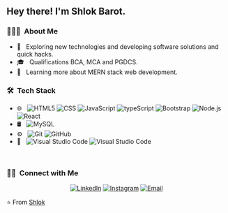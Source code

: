 
<h2> Hey there! I'm Shlok Barot.</h2>

<h3> 👨🏻‍💻 &nbsp;About Me </h3>

- 🤔 &nbsp; Exploring new technologies and developing software solutions and quick hacks.
- 🎓 &nbsp; Qualifications BCA, MCA and PGDCS.
- 🌱 &nbsp; Learning more about MERN stack web development.

<h3> 🛠 &nbsp;Tech Stack</h3>

- 🌐 &nbsp;
  ![HTML5](https://img.shields.io/badge/-HTML5-333333?style=flat&logo=HTML5)
  ![CSS](https://img.shields.io/badge/-CSS-333333?style=flat&logo=CSS3&logoColor=1572B6)
  ![JavaScript](https://img.shields.io/badge/-JavaScript-333333?style=flat&logo=javascript)
  ![typeScript](https://img.shields.io/badge/-TypeScript-333333?style=flat&logo=typescript)
  ![Bootstrap](https://img.shields.io/badge/-Bootstrap-333333?style=flat&logo=bootstrap&logoColor=563D7C)
  ![Node.js](https://img.shields.io/badge/-Node.js-333333?style=flat&logo=node.js)
  ![React](https://img.shields.io/badge/-React-333333?style=flat&logo=react)
- 🛢 &nbsp;
  ![MySQL](https://img.shields.io/badge/-MySQL-333333?style=flat&logo=mysql)
- ⚙️ &nbsp;
  ![Git](https://img.shields.io/badge/-Git-333333?style=flat&logo=git)
  ![GitHub](https://img.shields.io/badge/-GitHub-333333?style=flat&logo=github)
- 🔧 &nbsp;
  ![Visual Studio Code](https://img.shields.io/badge/-Visual%20Studio%20Code-333333?style=flat&logo=visual-studio-code&logoColor=007ACC)
  ![Visual Studio Code](https://img.shields.io/badge/-Visual%20Studio%20-333333?style=flat&logo=visual-studio&logoColor=007ACC)
 
<br/>
 
<h3> 🤝🏻 &nbsp;Connect with Me </h3>

<p align="center">
<a href="https://www.linkedin.com/in/shlok-barot-063740102/"><img alt="LinkedIn" src="https://img.shields.io/badge/LinkedIn-ShlokBarot-blue?style=flat-square&logo=linkedin"></a>
<a href="https://www.instagram.com/shlok_barot/"><img alt="Instagram" src="https://img.shields.io/badge/Instagram-ShlokBarot-blue?style=flat-square&logo=instagram"></a>
<a href="mailto:shlokbarot003@gmail.com"><img alt="Email" src="https://img.shields.io/badge/Email-shlokbarot003@gmail.com-blue?style=flat-square&logo=gmail"></a>
</p>

⭐️ From [Shlok](https://github.com/shlok-Barot)
